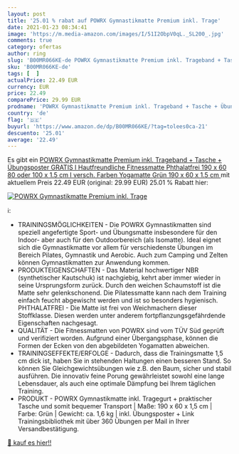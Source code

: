 ```yaml
---
layout: post
title: '25.01 % rabat auf POWRX Gymnastikmatte Premium inkl. Trage'
date: 2021-01-23 08:34:41
image: 'https://m.media-amazon.com/images/I/51I2ObpV0qL._SL200_.jpg'
comments: true
category: ofertas
author: ring
slug: 'B00MR066KE-de POWRX Gymnastikmatte Premium inkl. Trageband + Tasche +...'
sku: 'B00MR066KE-de'
tags: [  ]
actualPrice: 22.49 EUR
currency: EUR
price: 22.49
comparePrice: 29.99 EUR
prodname: 'POWRX Gymnastikmatte Premium inkl. Trageband + Tasche + Übungsposter GRATIS I Hautfreundliche Fitnessmatte Phthalatfrei 190 x 60  80 oder 100 x 1.5 cm I versch. Farben Yogamatte  Grün  190 x 60 x 1.5 cm '
country: 'de'
flag: '🇩🇪'
buyurl: 'https://www.amazon.de/dp/B00MR066KE/?tag=tolees0ca-21'
descuento: '25.01'
average: '22.49'
---
```


Es gibt ein [POWRX Gymnastikmatte Premium inkl. Trageband + Tasche + Übungsposter GRATIS I Hautfreundliche Fitnessmatte Phthalatfrei 190 x 60  80 oder 100 x 1.5 cm I versch. Farben Yogamatte  Grün  190 x 60 x 1.5 cm ](https://www.amazon.de/dp/B00MR066KE/?tag=tolees0ca-21) mit aktuellem Preis 22.49 EUR (original: 29.99 EUR) 25.01 % Rabatt hier:

[![POWRX Gymnastikmatte Premium inkl. Trage](https://m.media-amazon.com/images/I/51I2ObpV0qL._SL200_.jpg)](https://www.amazon.de/dp/B00MR066KE/?tag=tolees0ca-21)

ℹ️:

- TRAININGSMÖGLICHKEITEN - Die POWRX Gymnastikmatten sind speziell angefertigte Sport- und Übungsmatte insbesondere für den Indoor- aber auch für den Outdoorbereich (als Isomatte). Ideal eignet sich die Gymnastikmatte vor allem für verschiedenste Übungen im Bereich Pilates, Gymnastik und Aerobic. Auch zum Camping und Zelten können Gymnastikmatten zur Anwendung kommen.
- PRODUKTEIGENSCHAFTEN - Das Material hochwertiger NBR (synthetischer Kautschuk) ist nachgiebig, kehrt aber immer wieder in seine Ursprungsform zurück. Durch den weichen Schaumstoff ist die Matte sehr gelenkschonend. Die Pilatessmatte kann nach dem Training einfach feucht abgewischt werden und ist so besonders hygienisch. PHTHALATFREI - Die Matte ist frei von Weichmachern dieser Stoffklasse. Diesen werden unter anderem fortpflanzungsgefährdende Eigenschaften nachgesagt.
- QUALITÄT - Die Fitnessmatten von POWRX sind vom TÜV Süd geprüft und verifiziert worden. Aufgrund einer Übergangsphase, können die Formen der Ecken von den abgebildeten Yogamatten abweichen.
- TRAININGSEFFEKTE/ERFOLGE - Dadurch, dass die Trainingsmatte 1,5 cm dick ist, haben Sie in stehenden Haltungen einen besseren Stand. So können Sie Gleichgewichtsübungen wie z.B. den Baum, sicher und stabil ausführen. Die innovativ feine Porung gewährleistet sowohl eine lange Lebensdauer, als auch eine optimale Dämpfung bei Ihrem täglichen Training.
- PRODUKT - POWRX Gymnastikmatte inkl. Tragegurt + praktischer Tasche und somit bequemer Transport | Maße: 190 x 60 x 1,5 cm | Farbe: Grün | Gewicht: ca. 1,6 kg | inkl. Übungsposter + Link Trainingsbibliothek mit über 360 Übungen per Mail in Ihrer Versandbestätigung.

[🛒 kauf es hier!!](https://www.amazon.de/dp/B00MR066KE/?tag=tolees0ca-21)
